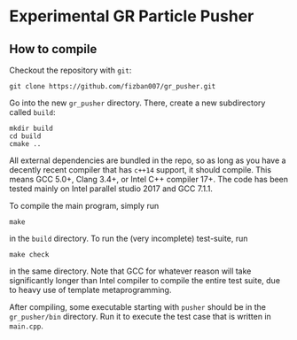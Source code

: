 # Experimental GR Particle Pusher

## How to compile

Checkout the repository with `git`:

    git clone https://github.com/fizban007/gr_pusher.git

Go into the new `gr_pusher` directory. There, create a new subdirectory called `build`:

    mkdir build
    cd build
    cmake ..

All external dependencies are bundled in the repo, so as long as you have a
decently recent compiler that has `c++14` support, it should compile. This means
GCC 5.0+, Clang 3.4+, or Intel C++ compiler 17+. The code has been tested mainly
on Intel parallel studio 2017 and GCC 7.1.1.

To compile the main program, simply run

    make

in the `build` directory. To run the (very incomplete) test-suite, run

    make check

in the same directory. Note that GCC for whatever reason will take significantly
longer than Intel compiler to compile the entire test suite, due to heavy use of
template metaprogramming.

After compiling, some executable starting with `pusher` should be in the
`gr_pusher/bin` directory. Run it to execute the test case that is written in
`main.cpp`.
